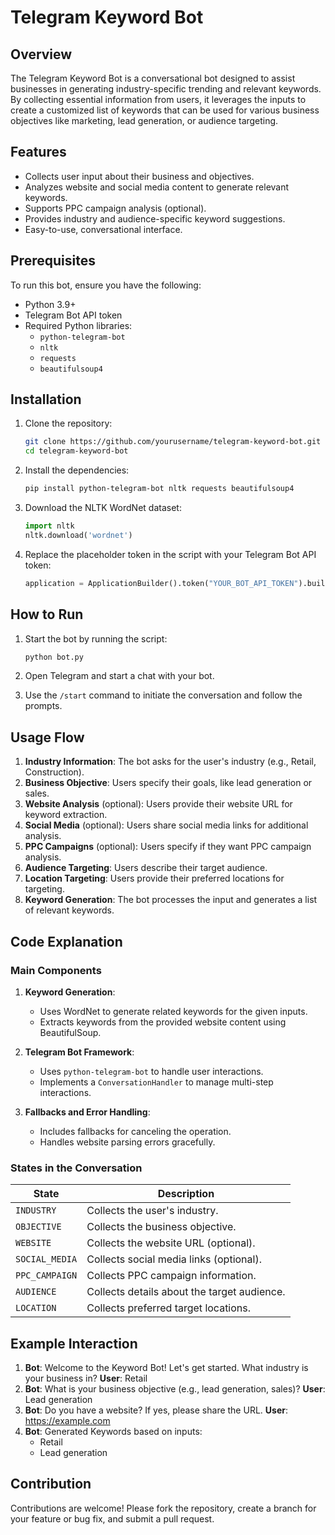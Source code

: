 # Telegram Keyword Bot

## Overview
The Telegram Keyword Bot is a conversational bot designed to assist businesses in generating industry-specific trending and relevant keywords. By collecting essential information from users, it leverages the inputs to create a customized list of keywords that can be used for various business objectives like marketing, lead generation, or audience targeting.

## Features
- Collects user input about their business and objectives.
- Analyzes website and social media content to generate relevant keywords.
- Supports PPC campaign analysis (optional).
- Provides industry and audience-specific keyword suggestions.
- Easy-to-use, conversational interface.

## Prerequisites
To run this bot, ensure you have the following:
- Python 3.9+
- Telegram Bot API token
- Required Python libraries:
  - `python-telegram-bot`
  - `nltk`
  - `requests`
  - `beautifulsoup4`

## Installation
1. Clone the repository:
   ```bash
   git clone https://github.com/yourusername/telegram-keyword-bot.git
   cd telegram-keyword-bot
   ```

2. Install the dependencies:
   ```bash
   pip install python-telegram-bot nltk requests beautifulsoup4
   ```

3. Download the NLTK WordNet dataset:
   ```python
   import nltk
   nltk.download('wordnet')
   ```

4. Replace the placeholder token in the script with your Telegram Bot API token:
   ```python
   application = ApplicationBuilder().token("YOUR_BOT_API_TOKEN").build()
   ```

## How to Run
1. Start the bot by running the script:
   ```bash
   python bot.py
   ```

2. Open Telegram and start a chat with your bot.

3. Use the `/start` command to initiate the conversation and follow the prompts.

## Usage Flow
1. **Industry Information**: The bot asks for the user's industry (e.g., Retail, Construction).
2. **Business Objective**: Users specify their goals, like lead generation or sales.
3. **Website Analysis** (optional): Users provide their website URL for keyword extraction.
4. **Social Media** (optional): Users share social media links for additional analysis.
5. **PPC Campaigns** (optional): Users specify if they want PPC campaign analysis.
6. **Audience Targeting**: Users describe their target audience.
7. **Location Targeting**: Users provide their preferred locations for targeting.
8. **Keyword Generation**: The bot processes the input and generates a list of relevant keywords.

## Code Explanation
### Main Components
1. **Keyword Generation**:
   - Uses WordNet to generate related keywords for the given inputs.
   - Extracts keywords from the provided website content using BeautifulSoup.

2. **Telegram Bot Framework**:
   - Uses `python-telegram-bot` to handle user interactions.
   - Implements a `ConversationHandler` to manage multi-step interactions.

3. **Fallbacks and Error Handling**:
   - Includes fallbacks for canceling the operation.
   - Handles website parsing errors gracefully.

### States in the Conversation
| State           | Description                                |
|------------------|--------------------------------------------|
| `INDUSTRY`      | Collects the user's industry.             |
| `OBJECTIVE`     | Collects the business objective.          |
| `WEBSITE`       | Collects the website URL (optional).      |
| `SOCIAL_MEDIA`  | Collects social media links (optional).   |
| `PPC_CAMPAIGN`  | Collects PPC campaign information.        |
| `AUDIENCE`      | Collects details about the target audience.|
| `LOCATION`      | Collects preferred target locations.      |

## Example Interaction
1. **Bot**: Welcome to the Keyword Bot! Let's get started. What industry is your business in?
   **User**: Retail
2. **Bot**: What is your business objective (e.g., lead generation, sales)?
   **User**: Lead generation
3. **Bot**: Do you have a website? If yes, please share the URL.
   **User**: https://example.com
4. **Bot**: Generated Keywords based on inputs:
   - Retail
   - Lead generation

## Contribution
Contributions are welcome! Please fork the repository, create a branch for your feature or bug fix, and submit a pull request.



